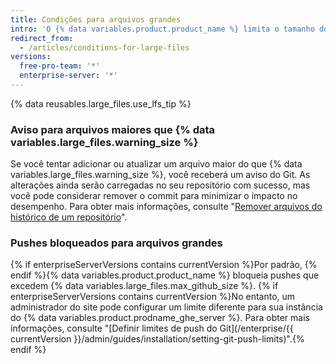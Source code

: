 ```yaml
---
title: Condições para arquivos grandes
intro: 'O {% data variables.product.product_name %} limita o tamanho dos arquivos permitidos nos repositórios e irá bloquear um push para um repositório se os arquivos forem maiores que o limite máximo de arquivos.'
redirect_from:
  - /articles/conditions-for-large-files
versions:
  free-pro-team: '*'
  enterprise-server: '*'
---
```


{% data reusables.large_files.use_lfs_tip %}

### Aviso para arquivos maiores que {% data variables.large_files.warning_size %}

Se você tentar adicionar ou atualizar um arquivo maior do que {% data variables.large_files.warning_size %}, você receberá um aviso do Git. As alterações ainda serão carregadas no seu repositório com sucesso, mas você pode considerar remover o commit para minimizar o impacto no desempenho. Para obter mais informações, consulte "[Remover arquivos do histórico de um repositório](/github/managing-large-files/removing-files-from-a-repositorys-history)".

### Pushes bloqueados para arquivos grandes

{% if enterpriseServerVersions contains currentVersion %}Por padrão, {% endif %}{% data variables.product.product_name %} bloqueia pushes que excedem {% data variables.large_files.max_github_size %}. {% if enterpriseServerVersions contains currentVersion %}No entanto, um administrador do site pode configurar um limite diferente para sua instância do {% data variables.product.prodname_ghe_server %}. Para obter mais informações, consulte "[Definir limites de push do Git](/enterprise/{{ currentVersion }}/admin/guides/installation/setting-git-push-limits)".{% endif %}
